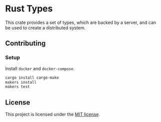 # Rust Types

This crate provides a set of types, which are backed by a server, and can be used to create a distributed system.

## Contributing

### Setup

Install `docker` and `docker-compose`.

```bash
cargo install cargo-make
makers install
makers test
```

## License

This project is licensed under the [MIT license](LICENSE).
